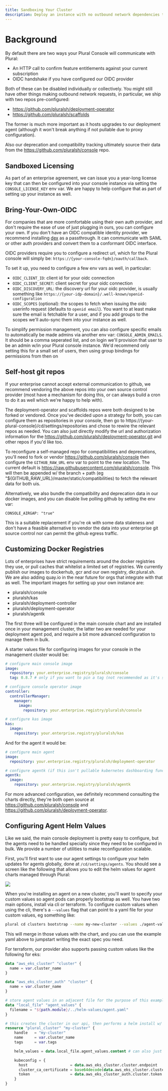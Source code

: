 ```yaml
---
title: Sandboxing Your Cluster
description: Deploy an instance with no outbound network dependencies to Plural
---
```


# Background

By default there are two ways your Plural Console will communicate with Plural:

- An HTTP call to confirm feature entitlements against your current subscription
- OIDC handshake if you have configured our OIDC provider

Both of these can be disabled individually or collectively. You might still have other things making outbound network requests, in particular, we ship with two repos pre-configured:

- https://github.com/pluralsh/deployment-operator
- https://github.com/pluralsh/scaffolds

The former is much more important as it hosts upgrades to our deployment agent (although it won't break anything if not pullable due to proxy configuration).

Also our deprecation and compatibility tracking ultimately source their data from the https://github.com/pluralsh/console repo.

## Sandboxed Licensing

As part of an enterprise agreement, we can issue you a year-long license key that can then be configured into your console instance via setting the `CONSOLE_LICENSE_KEY` env var. We are happy to help configure that as part of setting up your instance as well.

## Bring-Your-Own-OIDC

For companies that are more comfortable using their own auth provider, and don't require the ease of use of just plugging in ours, you can configure your own. If you don't have an OIDC compatible identity provider, we recommend installing [dex](https://dexidp.io/docs/getting-started/) as a passthrough. It can communicate with SAML or other auth providers and convert them to a conformant OIDC interface.

OIDC providers require you to configure a redirect url, which for the Plural console will simply be: `https://{your-console-fqdn}/oauth/callback`.

To set it up, you need to configure a few env vars as well, in particular:

- `OIDC_CLIENT_ID`: client id for your oidc connection
- `OIDC_CLIENT_SECRET`: client secret for your oidc connection
- `OIDC_DISCOVERY_URL`: the discovery url for your oidc provider, is usually something like `https://{your-idp-domain}/.well-known/openid-configuration`
- `OIDC_SCOPES` (optional): the scopes to fetch when issuing the oidc userinfo request (defaults to `openid email`). You want to at least make sure the email is fetchable for a user, and if you add groups to the scopes we'll auto-sync them into your instance as well.

To simplify permission management, you can also configure specific emails to automatically be made admins via another env var: `CONSOLE_ADMIN_EMAILS`. It should be a comma seperated list, and on login we'll provision that user to be an admin w/in your Plural console instance. We'd recommend only setting this for a small set of users, then using group bindings for permissions from then on

## Self-host git repos

If your enterprise cannot accept external communication to github, we recommend vendoring the above repos into your own source control provider (most have a mechanism for doing this, or can always build a cron to do it as well which we're happy to help with).

The deployment-operator and scaffolds repos were both designed to be forked or vendored. Once you've decided upon a strategy for both, you can configure them as repositories in your console, then go to https://{your-plural-console}/cd/settings/repositories and chose to rewire the relevant repos as needed. You can also just directly modify the url and authorization information for the https://github.com/pluralsh/deployment-operator.git and other repos if you'd like too.

To reconfigure a self-managed repo for compatibilities and deprecations, you'll need to fork or vendor https://github.com/pluralsh/console then configure the `GITHUB_RAW_URL` env var to point to the new location. The current default is https://raw.githubusercontent.com/pluralsh/console. This will then be appended w/ the branch + path (eg "${GITHUB_RAW_URL}/master/static/compatibilities) to fetch the relevant data for both uis.

Alternatively, we also bundle the compatibility and deprecation data in our docker images, and you can disable live polling github by setting the env var:

```
CONSOLE_AIRGAP: "true"
```

This is a suitable replacement if you're ok with some data staleness and don't have a feasible alternative to vendor the data into your enterprise git source control nor can permit the github egress traffic.

## Customizing Docker Registries

Lots of enterprises have strict requirements around the docker registries they use, or pull caches that whitelist a limited set of registries. We currently publish our images to dockerhub, gcr and our own registry, dkr.plural.sh. We are also adding quay.io in the near future for orgs that integrate with that as well. The important images for setting up your own instance are:

- pluralsh/console
- pluralsh/kas
- pluralsh/deployment-controller
- pluralsh/deployment-operator
- pluralsh/agentk

The first three will be configured in the main console chart and are installed once in your management cluster, the latter two are needed for your deployment agent pod, and require a bit more advanced configuration to manage them in bulk.

A starter values file for configuring images for your console in the management cluster would be:

```yaml
# configure main console image
image:
  repository: your.enterprise.registry/pluralsh/console
  tag: 0.8.7 # only if you want to pin a tag (not recommended as it's set by the chart already)

# configure console operator image
controller:
  controllerManager:
    manager:
      image:
        repository: your.enterprise.registry/pluralsh/console

# configure kas image
kas:
  image:
    repository: your.enterprise.registry/pluralsh/kas
```

And for the agent it would be:

```yaml
# configure main agent
image:
  repository: your.enterprise.registry/pluralsh/deployment-operator

# configure agentk (if this isn't pullable kubernetes dashboarding functionality will break but deployments can still proceed)
agentk:
  image:
    repository: your.enterprise.registry/pluralsh/agentk
```

For more advanced configuration, we definitely recommend consulting the charts directly, they're both open source at https://github.com/pluralsh/console and https://github.com/pluralsh/deployment-operator.

## Configuring Agent Helm Values

Like we said, the main console deployment is pretty easy to configure, but the agents need to be handled specially since they need to be configured in bulk. We provide a number of utilities to make reconfiguration scalable.

First, you'll first want to use our agent settings to configure your helm updates for agents globally, done at `/cd/settings/agents`. You should see a screen like the following that allows you to edit the helm values for agent charts managed through Plural:

![](/assets/deployments/agent-update.png)

When you're installing an agent on a new cluster, you'll want to specify your custom values so agent pods can properly bootstrap as well. You have two main options, install via cli or terraform. To configure custom values when using the cli, there's a `--values` flag that can point to a yaml file for your custom values, eg something like:

```bash
plural cd clusters bootstrap --name my-new-cluster --values ./agent-values.yaml
```

This will merge in those values with the chart, and you can use the example yaml above to jumpstart writing the exact spec you need.

For terraform, our provider also supports passing custom values like the following for eks:

```tf
data "aws_eks_cluster" "cluster" {
  name = var.cluster_name
}

data "aws_eks_cluster_auth" "cluster" {
  name = var.cluster_name
}

# store agent values in an adjacent file for the purpose of this example
data "local_file" "agent_values" {
  filename = "${path.module}/../helm-values/agent.yaml"
}

# this creates the cluster in our api, then performs a helm install w/ the agent chart in one tf resource
resource "plural_cluster" "my-cluster" {
    handle   = "my-cluster"
    name     = var.cluster_name
    tags     = var.tags

    helm_values = data.local_file.agent_values.content # can also just be passed as a raw string instead of using the file import method

    kubeconfig = {
      host                   = data.aws_eks_cluster.cluster.endpoint
      cluster_ca_certificate = base64decode(data.aws_eks_cluster.cluster.certificate_authority.0.data)
      token                  = data.aws_eks_cluster_auth.cluster.token
    }
}
```
